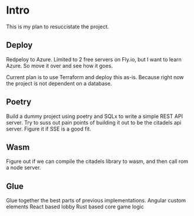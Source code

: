 # Intro
This is my plan to resuccistate the project.

## Deploy
Redpeloy to Azure. Limited to 2 free servers on Fly.io, but I want to learn Azure. So move it over and see how it goes.

Current plan is to use Terraform and deploy this as-is. Because right now the project is not dependent on a database. 


## Poetry
Build a dummy project using poetry and SQLx to write a simple REST API server.
Try to suss out pain points of building it out to be the citadels api server.
Figure it if SSE is a good fit.

## Wasm

Figure out if we can compile the citadels library to wasm, and then call rom a node server.

## Glue
Glue together the best parts of previous implementations.
Angular custom elements
React based lobby
Rust based core game logic

